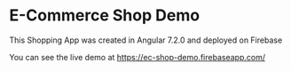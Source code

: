 # E-Commerce Shop Demo

This Shopping App was created in Angular 7.2.0 and deployed on Firebase

You can see the live demo at https://ec-shop-demo.firebaseapp.com/